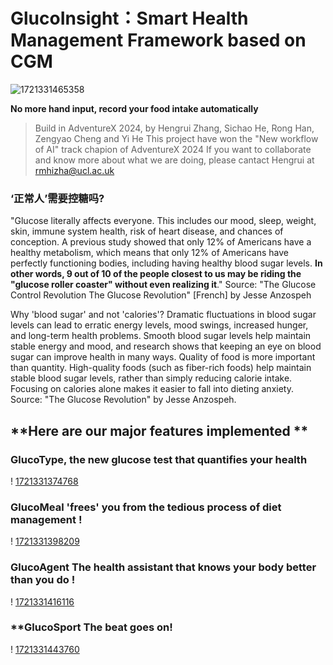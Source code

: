 # **GlucoInsight：Smart Health Management Framework based on CGM**

![1721331465358](README.assets/1721331465358.png)

**No more hand input, record your food intake automatically**

> Build in AdventureX 2024, by Hengrui Zhang, Sichao He, Rong Han, Zengyao Cheng and Yi He
> This project have won the "New workflow of AI" track chapion of AdventureX 2024
> If you want to collaborate and know more about what we are doing, please cantact Hengrui at rmhizha@ucl.ac.uk

### ‘**正常人’需要控糖吗?** 

"Glucose literally affects everyone. This includes our mood, sleep, weight, skin, immune system health, risk of heart disease, and chances of conception. A previous study showed that only 12% of Americans have a healthy metabolism, which means that only 12% of Americans have perfectly functioning bodies, including having healthy blood sugar levels. **In other words, 9 out of 10 of the people closest to us may be riding the "glucose roller coaster" without even realizing it**." Source: "The Glucose Control Revolution The Glucose Revolution" [French] by Jesse Anzospeh

Why 'blood sugar' and not 'calories'? Dramatic fluctuations in blood sugar levels can lead to erratic energy levels, mood swings, increased hunger, and long-term health problems. Smooth blood sugar levels help maintain stable energy and mood, and research shows that keeping an eye on blood sugar can improve health in many ways. Quality of food is more important than quantity. High-quality foods (such as fiber-rich foods) help maintain stable blood sugar levels, rather than simply reducing calorie intake. Focusing on calories alone makes it easier to fall into dieting anxiety. Source: "The Glucose Revolution" by Jesse Anzospeh.

## **Here are our major features implemented ** 

### **GlucoType, the new glucose test that quantifies your health**

! [1721331374768](README.assets/1721331374768.png)

### **GlucoMeal 'frees' you from the tedious process of diet management** ! 

! [1721331398209](README.assets/1721331398209.png)

### **GlucoAgent The health assistant that knows your body better than you do** ! 

! [1721331416116](README.assets/1721331416116.png)

### **GlucoSport The beat goes on! 

! [1721331443760](README.assets/1721331443760.png)
